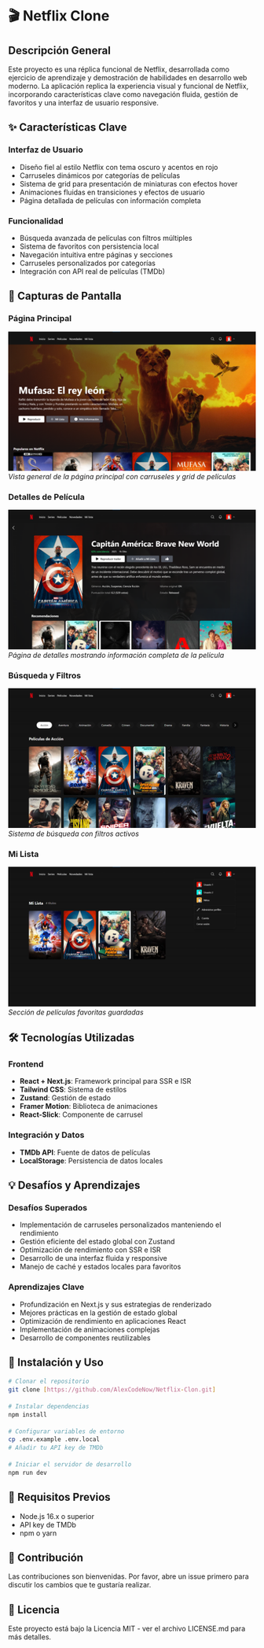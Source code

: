 # 🎬 Netflix Clone

## Descripción General
Este proyecto es una réplica funcional de Netflix, desarrollada como ejercicio de aprendizaje y demostración de habilidades en desarrollo web moderno. La aplicación replica la experiencia visual y funcional de Netflix, incorporando características clave como navegación fluida, gestión de favoritos y una interfaz de usuario responsive.

## ✨ Características Clave

### Interfaz de Usuario
- Diseño fiel al estilo Netflix con tema oscuro y acentos en rojo
- Carruseles dinámicos por categorías de películas
- Sistema de grid para presentación de miniaturas con efectos hover
- Animaciones fluidas en transiciones y efectos de usuario
- Página detallada de películas con información completa

### Funcionalidad
- Búsqueda avanzada de películas con filtros múltiples
- Sistema de favoritos con persistencia local
- Navegación intuitiva entre páginas y secciones
- Carruseles personalizados por categorías
- Integración con API real de películas (TMDb)

## 📸 Capturas de Pantalla

### Página Principal
![Página Principal](/public/screenshots/aaimage.png)
*Vista general de la página principal con carruseles y grid de películas*

### Detalles de Película
![Detalles de Película](/public/screenshots/aaimage4.png)
*Página de detalles mostrando información completa de la película*

### Búsqueda y Filtros
![Búsqueda](/public/screenshots/aaimage3.png)
*Sistema de búsqueda con filtros activos*

### Mi Lista
![Mi Lista](/public/screenshots/aaimage5.png)
*Sección de películas favoritas guardadas*

## 🛠 Tecnologías Utilizadas

### Frontend
- **React + Next.js**: Framework principal para SSR e ISR
- **Tailwind CSS**: Sistema de estilos
- **Zustand**: Gestión de estado
- **Framer Motion**: Biblioteca de animaciones
- **React-Slick**: Componente de carrusel

### Integración y Datos
- **TMDb API**: Fuente de datos de películas
- **LocalStorage**: Persistencia de datos locales

## 💡 Desafíos y Aprendizajes

### Desafíos Superados
- Implementación de carruseles personalizados manteniendo el rendimiento
- Gestión eficiente del estado global con Zustand
- Optimización de rendimiento con SSR e ISR
- Desarrollo de una interfaz fluida y responsive
- Manejo de caché y estados locales para favoritos

### Aprendizajes Clave
- Profundización en Next.js y sus estrategias de renderizado
- Mejores prácticas en la gestión de estado global
- Optimización de rendimiento en aplicaciones React
- Implementación de animaciones complejas
- Desarrollo de componentes reutilizables

## 🚀 Instalación y Uso

```bash
# Clonar el repositorio
git clone [https://github.com/AlexCodeNow/Netflix-Clon.git]

# Instalar dependencias
npm install

# Configurar variables de entorno
cp .env.example .env.local
# Añadir tu API key de TMDb

# Iniciar el servidor de desarrollo
npm run dev
```

## 📝 Requisitos Previos
- Node.js 16.x o superior
- API key de TMDb
- npm o yarn

## 🤝 Contribución
Las contribuciones son bienvenidas. Por favor, abre un issue primero para discutir los cambios que te gustaría realizar.

## 📜 Licencia
Este proyecto está bajo la Licencia MIT - ver el archivo LICENSE.md para más detalles.